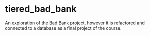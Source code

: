 # tiered_bad_bank
An exploration of the Bad Bank project, however it is refactored and connected to a database as a final project of the course.
